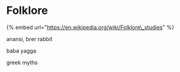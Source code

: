 # Folklore

{% embed url="https://en.wikipedia.org/wiki/Folklore\_studies" %}

anansi, brer rabbit

baba yagga

greek myths

